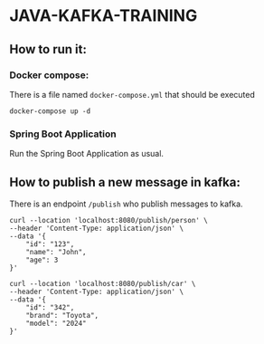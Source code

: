 # JAVA-KAFKA-TRAINING


## How to run it:

### Docker compose:

There is a file named `docker-compose.yml` that should be executed

```
docker-compose up -d
```


### Spring Boot Application 

Run the Spring Boot Application as usual. 



## How to publish a new message in kafka:

There is an endpoint `/publish` who publish messages to kafka.

```
curl --location 'localhost:8080/publish/person' \
--header 'Content-Type: application/json' \
--data '{
    "id": "123",
    "name": "John",
    "age": 3
}'
```

```
curl --location 'localhost:8080/publish/car' \
--header 'Content-Type: application/json' \
--data '{
    "id": "342",
    "brand": "Toyota",
    "model": "2024"
}'
```